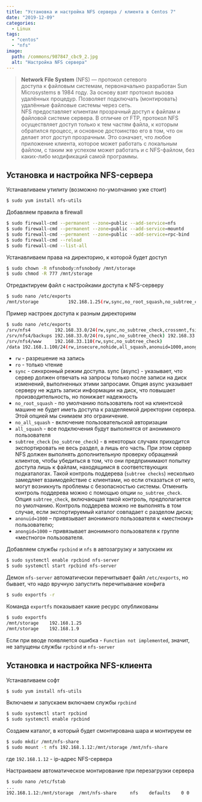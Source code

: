 ```yaml
---
title: "Установка и настройка NFS сервера / клиента в Centos 7"
date: "2019-12-09"
categories: 
  - Linux
tags: 
  - "centos"
  - "nfs"
image:
  path: /commons/987847_cbc9_2.jpg
  alt: "Настройка NFS сервера"
---
```


> **Network File System** (NFS) — протокол сетевого доступа к файловым системам, первоначально разработан Sun Microsystems в 1984 году. За основу взят протокол вызова удалённых процедур. Позволяет подключать (монтировать) удалённые файловые системы через сеть.  
> NFS предоставляет клиентам прозрачный доступ к файлам и файловой системе сервера. В отличие от FTP, протокол NFS осуществляет доступ только к тем частям файла, к которым обратился процесс, и основное достоинство его в том, что он делает этот доступ прозрачным. Это означает, что любое приложение клиента, которое может работать с локальным файлом, с таким же успехом может работать и с NFS-файлом, без каких-либо модификаций самой программы.

## Установка и настройка NFS-сервера

Устанавливаем утилиту (возможно по-умолчанию уже стоит)

```sh
$ sudo yum install nfs-utils
```

Добавляем правила в firewall

```sh
$ sudo firewall-cmd --permanent --zone=public --add-service=nfs
$ sudo firewall-cmd --permanent --zone=public --add-service=mountd
$ sudo firewall-cmd --permanent --zone=public --add-service=rpc-bind
$ sudo firewall-cmd --reload
$ sudo firewall-cmd --list-all
```

Устанавливаем права на директорию, к которой будет доступ

```sh
$ sudo chown -R nfsnobody:nfsnobody /mnt/storage
$ sudo chmod -R 777 /mnt/storage
```

Отредактируем файл с настройками доступа к NFS-серверу

```sh
$ sudo nano /etc/exports
/mnt/storage           192.168.1.25(rw,sync,no_root_squash,no_subtree_check) 192.168.1.9(ro,sync,no_root_squash,no_subtree_check)
```

Пример настроек доступа к разным директориям

```sh
$ sudo nano /etc/exports
/srv/nfs4         192.168.33.0/24(rw,sync,no_subtree_check,crossmnt,fsid=0)
/srv/nfs4/backups 192.168.33.0/24(ro,sync,no_subtree_check) 192.168.33.3(rw,sync,no_subtree_check)
/srv/nfs4/www     192.168.33.110(rw,sync,no_subtree_check)
/data 192.168.1.100/24(rw,insecure,nohide,all_squash,anonuid=1000,anongid=1000,no_subtree_check)
```

- `rw` - разрешение на запись
- `ro` - только чтение
- `sync` - синхронный режим доступа. sync (async) - указывает, что сервер должен отвечать на запросы только после записи на диск изменений, выполненных этими запросами. Опция async указывает серверу не ждать записи информации на диск, что повышает производительность, но понижает надежность
- `no_root_squash` - по умолчанию пользователь root на клиентской машине не будет иметь доступа к разделяемой директории сервера. Этой опцией мы снимаем это ограничение.
- `no_all_squash` - включение пользовательской авторизации
- `all_squash` - все подключения будут выполнятся от анонимного пользователя
- `subtree_check` (`no_subtree_check`) - в некоторых случаях приходится экспортировать не весь раздел, а лишь его часть. При этом сервер NFS должен выполнять дополнительную проверку обращений клиентов, чтобы убедиться в том, что они предпринимают попытку доступа лишь к файлам, находящимся в соответствующих подкаталогах. Такой контроль поддерева (`subtree checks`) несколько замедляет взаимодействие с клиентами, но если отказаться от него, могут возникнуть проблемы с безопасностью системы. Отменить контроль поддерева можно с помощью опции `no_subtree_check`. Опция `subtree_check`, включающая такой контроль, предполагается по умолчанию. Контроль поддерева можно не выполнять в том случае, если экспортируемый каталог совпадает с разделом диска;
- `anonuid=1000` – привязывает анонимного пользователя к «местному» пользователю;
- `anongid=1000` – привязывает анонимного пользователя к группе «местного» пользователя.

Добавляем службы `rpcbind` и `nfs` в автозагрузку и запускаем их

```sh
$ sudo systemctl enable rpcbind nfs-server
$ sudo systemctl start rpcbind nfs-server
```

Демон `nfs-server` автоматически перечитывает файл `/etc/exports`, но бывает, что надо вручную запустить перечитывание конфига

```sh
$ sudo exportfs -r
```

Команда `exportfs` показывает какие ресурс опубликованы

```sh
$ sudo exportfs
/mnt/storage    192.168.1.25
/mnt/storage    192.168.1.9
```

Если при вводе появляется ошибка - `Function not implemented`, значит, не запущены службы `rpcbind` и `nfs-server`

## Установка и настройка NFS-клиента

Устанавливаем софт

```sh
$ sudo yum install nfs-utils
```

Включаем и запускаем включаем службы `rpcbind`

```sh
$ sudo systemctl start rpcbind
$ sudo systemctl enable rpcbind
```

Создаем каталог, в который будет смонтирована шара и монтируем ее

```sh
$ sudo mkdir /mnt/nfs-share
$ sudo mount -t nfs 192.168.1.12:/mnt/storage /mnt/nfs-share
```

где `192.168.1.12` - ip-адрес NFS-сервера

Настраиваем автоматическое монтирование при перезагрузки сервера

```sh
$ sudo nano /etc/fstab
...
192.168.1.12:/mnt/storage  /mnt/nfs-share     nfs    defaults    0 0
```
